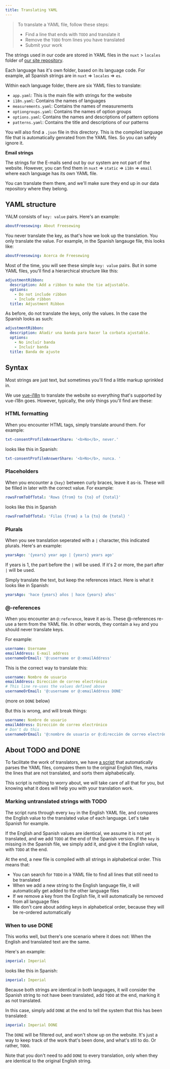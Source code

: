 ```yaml
---
title: Translating YAML
---
```


> To translate a YAML file, follow these steps:
> 
>  - Find a line that ends with `TODO` and translate it
>  - Remove the `TODO` from lines you have translated
>  - Submit your work

The strings used in our code are stored in YAML files in the 
`nuxt` > `locales` folder of [our site repository](https://github.com/freesewing/site/tree/develop/nuxt/content).

Each language has it's own folder, based on its language code.
For example, all Spanish strings are in `nuxt` => `locales` => `es`.

Within each language folder, there are six YAML files to translate:

 - `app.yaml`: This is the main file with strings for the website
 - `i18n.yaml`: Contains the names of languages
 - `measurements.yaml`: Contains the names of measurements
 - `optiongroups.yaml`: Contains the names of option groups
 - `options.yaml`: Contains the names and descriptions of pattern options 
 - `patterns.yaml`: Contains the title and descriptions of our patterns

You will also find a `.json` file in this directory. This is the compiled language file that is
automatically genrated from the YAML files. So you can safely ignore it.

**Email strings**

The strings for the E-mails send out by our system are not part of the website.
However, you can find them in `nuxt` => `static` => `i18n` => `email` where 
each language has its own YAML file. 

You can translate them there, and we'll make sure they end up in our data repository
where they belong.

## YAML structure

YALM consists of `key: value` pairs. Here's an example:

```yaml
aboutFreesewing: About Freesewing
```

You never translate the key, as that's how we look up the translation.
You only translate the value. For example, in the Spanish langauge file, this
looks like:

```yaml
aboutFreesewing: Acerca de Freesewing
```

Most of the time, you will see these simple `key: value` pairs.
But in some YAML files, you'll find a hierarchical structure like this:


```yaml
adjustmentRibbon:
  description: Add a ribbon to make the tie adjustable.
  options:
    - Do not include ribbon
    - Include ribbon
  title: Adjustment Ribbon
```

As before, do not translate the keys, only the values. In the case the Spanish looks as such:

```yaml
adjustmentRibbon:
  description: Añadir una banda para hacer la corbata ajustable.
  options:
    - No incluír banda
    - Incluír banda
  title: Banda de ajuste
```

## Syntax

Most strings are just text, but sometimes you'll find a little markup sprinkled in.

We use [vue-i18n](https://kazupon.github.io/vue-i18n/en/) to translate the website
so everything that's supported by vue-i18n goes. However, typically, the only things
you'll find are these:

### HTML formatting

When you encounter HTML tags, simply translate around them. For example:

```yaml
txt-consentProfileAnswerShare: '<b>No</b>, never.'
```

looks like this in Spanish:

```yaml
txt-consentProfileAnswerShare: '<b>No</b>, nunca. '
```

### Placeholders

When you encounter a `{key}` between curly braces, leave it as-is.
These will be filled in later with the correct value. For example:

```yaml
rowsFromToOfTotal: 'Rows {from} to {to} of {total}'
```

looks like this in Spanish

```yaml
rowsFromToOfTotal: 'Filas {from} a la {to} de {total} '
```

### Plurals

When you see translation seperated with a `|` character, this indicated plurals.
Here's an example:

```yaml
yearsAgo: '{years} year ago | {years} years ago'
```

If years is 1, the part before the `|` will be used. If it's 2 or more, the part after `|` will be used.

Simply translate the text, but keep the references intact. Here is what it looks like in Spanish:

```yaml
yearsAgo: 'hace {years} años | hace {years} años'
```

### @-references

When you encounter an `@:reference`, leave it as-is.
These @-references re-use a term from the YAML file. In other words, they contain a `key`
and you should never translate keys. 

For example:


```yaml
username: Username
emailAddress: E-mail address
usernameOrEmail: '@:username or @:emailAddress'
```

This is the correct way to translate this:

```yaml
username: Nombre de usuario
emailAddress: Dirección de correo electrónico
# This line re-uses the values defined above
usernameOrEmail: '@:username or @:emailAddress DONE'
```

(more on `DONE` below)

But this is wrong, and will break things:

```yaml
username: Nombre de usuario
emailAddress: Dirección de correo electrónico
# Don't do this
usernameOrEmail: '@:nombre de usuario or @:dirección de correo electrónico'
```

## About TODO and DONE

To facilitate the work of translators, we have 
[a script](https://github.com/freesewing/site/blob/develop/scripts/locgen.js)
that automatically parses the 
YAML files, compares them to the original English files, marks the lines that are not translated,
and sorts them alphabetically.

This script is nothing to worry about, we will take care of all that for you, but knowing what
it does will help you with your translation work.

### Marking untranslated strings with TODO

The script runs through every `key` in the English YAML file, and compares the English value
to the translated value of each language. Let's take Spanish for example.

If the English and Spanish values are identical, we assume it is not yet translated, 
and we add `TODO` at the end  of the Spanish version.
If the `key` is missing in the Spanish file, we simply add it, and give it the English value, with `TODO` at the end.

At the end, a new file is compiled with all strings in alphabetical order.
This means that:

 - You can search for `TODO` in a YAML file to find all lines that still need to be translated
 - When we add a new string to the English language file, it will automatically get added to the other language files
 - If we remove a key from the English file, it will automatically be removed from all language files
 - We don't care about adding keys in alphabetical order, because they will be re-ordered automatically

### When to use DONE

This works well, but there's one scenario where it does not: When the English and translated text are the same.

Here's an example:

```yaml
imperial: Imperial
```

looks like this in Spanish:

```yaml
imperial: Imperial
```

Because both strings are identical in both languages, it will consider the Spanish string to
not have been translated, add `TODO` at the end, marking it as not translated.

In this case, simply add `DONE` at the end to tell the system that this has been translated:

```yaml
imperial: Imperial DONE
```

The `DONE` will be filtered out, and won't show up on the website. It's just a way to keep track of the 
work that's been done, and what's stil to do. Or rather, `TODO`.

Note that you don't need to add `DONE` to every translation, only when they are identical to the 
original English string.
